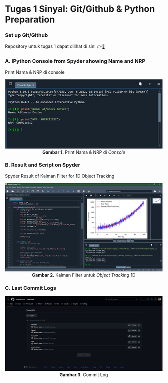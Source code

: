 # Tugas 1 Sinyal: Git/Github & Python Preparation

### Set up Git/Github
Repository untuk tugas 1 dapat dilihat di sini 👉[🔴](https://github.com/Alfonsus-Enrico/TugasSinyal)

### A. IPython Console from Spyder showing Name and NRP
Print Nama & NRP di console
<p align="center">
<img src="A.png" /><br>
  <b>Gambar 1.</b> Print Nama & NRP di <em>Console</em>
</p>

### B. Result and Script on Spyder
Spyder Result of Kalman Filter for 1D Object Tracking
<p align="center">
<img src="B.png" /><br>
  <b>Gambar 2.</b> Kalman Filter untuk <em>Object Tracking</em> 1D
</p>

### C. Last Commit Logs
<p align="center">
<img src="C.png" /><br>
  <b>Gambar 3.</b> Commit Log
</p>
